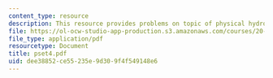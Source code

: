```yaml
---
content_type: resource
description: This resource provides problems on topic of physical hydrogels.
file: https://ol-ocw-studio-app-production.s3.amazonaws.com/courses/20-462j-molecular-principles-of-biomaterials-spring-2006/dee38852ce55235e9d309f4f549148e6_pset4.pdf
file_type: application/pdf
resourcetype: Document
title: pset4.pdf
uid: dee38852-ce55-235e-9d30-9f4f549148e6
---
```

